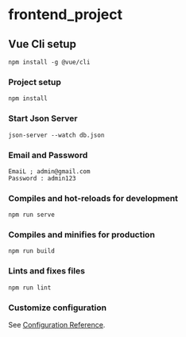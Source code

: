 # frontend_project

## Vue Cli setup
```
npm install -g @vue/cli
```

### Project setup
```
npm install
```

### Start Json Server
```
json-server --watch db.json
```
### Email and Password
```
EmaiL ; admin@gmail.com
Password : admin123
```

### Compiles and hot-reloads for development
```
npm run serve
```

### Compiles and minifies for production
```
npm run build
```

### Lints and fixes files
```
npm run lint
```

### Customize configuration
See [Configuration Reference](https://cli.vuejs.org/config/).


